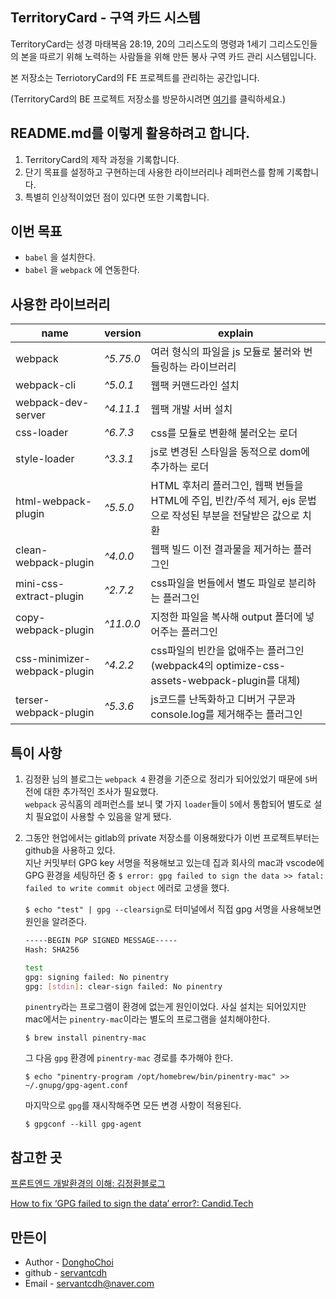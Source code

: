 ## TerritoryCard - 구역 카드 시스템

TerritoryCard는 성경 마태복음 28:19, 20의 그리스도의 명령과 1세기 그리스도인들의 본을 따르기 위해 노력하는 사람들을 위해 만든 봉사 구역 카드 관리 시스템입니다.

본 저장소는 TerriotoryCard의 FE 프로젝트를 관리하는 공간입니다.

(TerritoryCard의 BE 프로젝트 저장소를 방문하시려면 [여기](https://github.com/servantcdh/territory-card-api)를 클릭하세요.)

## README.md를 이렇게 활용하려고 합니다.

1. TerritoryCard의 제작 과정을 기록합니다.
2. 단기 목표를 설정하고 구현하는데 사용한 라이브러리나 레퍼런스를 함께 기록합니다.
3. 특별히 인상적이었던 점이 있다면 또한 기록합니다.

## 이번 목표

- `babel` 을 설치한다.
- `babel` 을 `webpack` 에 연동한다.

## 사용한 라이브러리

| name                         | version   | explain                                                                                                        |
| ---------------------------- | --------- | -------------------------------------------------------------------------------------------------------------- |
| webpack                      | _^5.75.0_ | 여러 형식의 파일을 js 모듈로 불러와 번들링하는 라이브러리                                                      |
| webpack-cli                  | _^5.0.1_  | 웹팩 커맨드라인 설치                                                                                           |
| webpack-dev-server           | _^4.11.1_ | 웹팩 개발 서버 설치                                                                                            |
| css-loader                   | _^6.7.3_  | css를 모듈로 변환해 불러오는 로더                                                                              |
| style-loader                 | _^3.3.1_  | js로 변경된 스타일을 동적으로 dom에 추가하는 로더                                                              |
| html-webpack-plugin          | _^5.5.0_  | HTML 후처리 플러그인, 웹팩 번들을 HTML에 주입, 빈칸/주석 제거, ejs 문법으로 작성된 부분을 전달받은 값으로 치환 |
| clean-webpack-plugin         | _^4.0.0_  | 웹팩 빌드 이전 결과물을 제거하는 플러그인                                                                      |
| mini-css-extract-plugin      | _^2.7.2_  | css파일을 번들에서 별도 파일로 분리하는 플러그인                                                               |
| copy-webpack-plugin          | _^11.0.0_ | 지정한 파일을 복사해 output 폴더에 넣어주는 플러그인                                                           |
| css-minimizer-webpack-plugin | _^4.2.2_  | css파일의 빈칸을 없애주는 플러그인 (webpack4의 optimize-css-assets-webpack-plugin를 대체)                      |
| terser-webpack-plugin        | _^5.3.6_  | js코드를 난독화하고 디버거 구문과 console.log를 제거해주는 플러그인                                            |

## 특이 사항

1. 김정환 님의 블로그는 `webpack 4` 환경을 기준으로 정리가 되어있었기 때문에 `5`버전에 대한 추가적인 조사가 필요했다.  
   `webpack` 공식홈의 레퍼런스를 보니 몇 가지 `loader`들이 `5`에서 통합되어 별도로 설치 필요없이 사용할 수 있음을 알게 됐다.

2. 그동안 현업에서는 gitlab의 private 저장소를 이용해왔다가 이번 프로젝트부터는 github을 사용하고 있다.  
   지난 커밋부터 GPG key 서명을 적용해보고 있는데 집과 회사의 mac과 vscode에 GPG 환경을 세팅하던 중 `$ error: gpg failed to sign the data >> fatal: failed to write commit object` 에러로 고생을 했다.

   `$ echo "test" | gpg --clearsign`로 터미널에서 직접 gpg 서명을 사용해보면 원인을 알려준다.

   ```bash
   -----BEGIN PGP SIGNED MESSAGE-----
   Hash: SHA256

   test
   gpg: signing failed: No pinentry
   gpg: [stdin]: clear-sign failed: No pinentry
   ```

   `pinentry`라는 프로그램이 환경에 없는게 원인이었다. 사실 설치는 되어있지만 mac에서는 `pinentry-mac`이라는 별도의 프로그램을 설치해야한다.

   `$ brew install pinentry-mac`

   그 다음 `gpg` 환경에 `pinentry-mac` 경로를 추가해야 한다.

   `$ echo "pinentry-program /opt/homebrew/bin/pinentry-mac" >> ~/.gnupg/gpg-agent.conf`

   마지막으로 `gpg`를 재시작해주면 모든 변경 사항이 적용된다.

   `$ gpgconf --kill gpg-agent`

## 참고한 곳

[프론트엔드 개발환경의 이해: 김정환블로그](https://jeonghwan-kim.github.io/series/2019/12/22/frontend-dev-env-babel.html)

[How to fix ‘GPG failed to sign the data’ error?: Candid.Tech](https://candid.technology/error-gpg-failed-to-sign-the-data/)

## 만든이

- Author - [DonghoChoi](https://github.com/servantcdh)
- github - [servantcdh](https://github.com/servantcdh)
- Email - [servantcdh@naver.com](servantcdh@naver.com)
